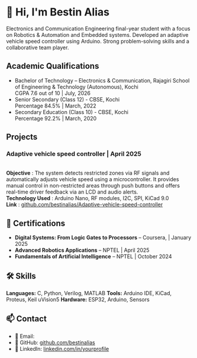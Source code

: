 # 👋 Hi, I'm Bestin Alias

Electronics and Communication Engineering final-year student with a focus on Robotics & Automation and Embedded systems. Developed an adaptive vehicle speed controller using Arduino. Strong problem-solving skills and a collaborative team player.

## Academic Qualifications
- Bachelor of Technology – Electronics & Communication, Rajagiri School of Engineering & Technology (Autonomous), Kochi
  <br>CGPA 7.6 out of 10 | July, 2026 
- Senior Secondary (Class 12) - CBSE, Kochi
  <br>Percentage 84.5% | March, 2022
- Secondary Education (Class 10) - CBSE, Kochi
  <br>Percentage 92.2% | March, 2020

## Projects

### Adaptive vehicle speed controller | April 2025
  <br>**Objective**		: The system detects restricted zones via RF signals and automatically adjusts vehicle speed using a microcontroller. It                                              provides manual control in non-restricted areas through push buttons and offers real-time driver feedback via an LCD and audio alerts.
  <br>**Technology Used**	: Arduino Nano, RF modules, I2C, SPI, KiCad 9.0
  <br>**Link** 	: [github.com/bestinalias/Adaptive-vehicle-speed-controller](https://github.com/bestinalias/Adaptive-vehicle-speed-controller) 

## 📜 Certifications

-	**Digital Systems: From Logic Gates to Processors** – Coursera, | January 2025
-	**Advanced Robotics Applications** – NPTEL | April 2025
-	**Fundamentals of Artificial Intelligence** – NPTEL | October 2024

## 🛠 Skills

**Languages:** C, Python, Verilog, MATLAB 
**Tools:** Arduino IDE, KiCad, Proteus, Keil uVision5 
**Hardware:** ESP32, Arduino, Sensors

## 📫 Contact

- 📧 Email:  
- 💼 GitHub: [github.com/bestinalias](https://github.com/bestinalias)  
- 🔗 LinkedIn: [linkedin.com/in/yourprofile](www.linkedin.com/in/bestinalias)
